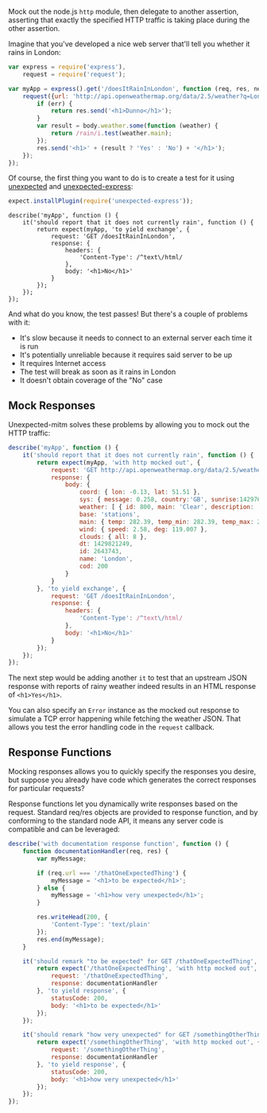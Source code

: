 Mock out the node.js `http` module, then delegate to another assertion,
asserting that exactly the specified HTTP traffic is taking place during the
other assertion.

Imagine that you've developed a nice web server that'll tell you whether it rains in London:

```js
var express = require('express'),
    request = require('request');

var myApp = express().get('/doesItRainInLondon', function (req, res, next) {
    request({url: 'http://api.openweathermap.org/data/2.5/weather?q=London,uk', json: true}, function (err, response, body) {
        if (err) {
            return res.send('<h1>Dunno</h1>');
        }
        var result = body.weather.some(function (weather) {
            return /rain/i.test(weather.main);
        });
        res.send('<h1>' + (result ? 'Yes' : 'No') + '</h1>');
    });
});
```

Of course, the first thing you want to do is to create a test for it using [unexpected](https://unexpectedjs.github.io) and [unexpected-express](https://github.com/unexpectedjs/unexpected-express/):

```js
expect.installPlugin(require('unexpected-express'));
```

```js#evaluate:false
describe('myApp', function () {
    it('should report that it does not currently rain', function () {
        return expect(myApp, 'to yield exchange', {
            request: 'GET /doesItRainInLondon',
            response: {
                headers: {
                    'Content-Type': /^text\/html/
                },
                body: '<h1>No</h1>'
            }
        });
    });
});
```

And what do you know, the test passes! But there's a couple of problems with it:

* It's slow because it needs to connect to an external server each time it is run
* It's potentially unreliable because it requires said server to be up
* It requires Internet access
* The test will break as soon as it rains in London
* It doesn't obtain coverage of the "No" case

Mock Responses
--------------

Unexpected-mitm solves these problems by allowing you to mock out the HTTP traffic:

```js
describe('myApp', function () {
    it('should report that it does not currently rain', function () {
        return expect(myApp, 'with http mocked out', {
            request: 'GET http://api.openweathermap.org/data/2.5/weather?q=London,uk',
            response: {
                body: {
                    coord: { lon: -0.13, lat: 51.51 },
                    sys: { message: 0.258, country:'GB', sunrise:1429764429, sunset:1429816225 },
                    weather: [ { id: 800, main: 'Clear', description: 'sky is clear', icon: '02n' } ],
                    base: 'stations',
                    main: { temp: 282.39, temp_min: 282.39, temp_max: 282.39, pressure: 1021.63, sea_level: 1029.65, grnd_level: 1021.63, humidity: 71 },
                    wind: { speed: 2.58, deg: 119.007 },
                    clouds: { all: 8 },
                    dt: 1429821249,
                    id: 2643743,
                    name: 'London',
                    cod: 200
                }
            }
        }, 'to yield exchange', {
            request: 'GET /doesItRainInLondon',
            response: {
                headers: {
                    'Content-Type': /^text\/html/
                },
                body: '<h1>No</h1>'
            }
        });
    });
});
```

The next step would be adding another `it` to test that an upstream JSON response with reports of rainy weather indeed results in an HTML response of `<h1>Yes</h1>`.

You can also specify an `Error` instance as the mocked out response to simulate a TCP error happening while fetching the weather JSON. That allows you test the error handling code in the `request` callback.

Response Functions
------------------

Mocking responses allows you to quickly specify the responses you desire, but suppose you already
have code which generates the correct responses for particular requests?

Response functions let you dynamically write responses based on the request. Standard req/res
objects are provided to response function, and by conforming to the standard node API, it means
any server code is compatible and can be leveraged:

```js
describe('with documentation response function', function () {
    function documentationHandler(req, res) {
        var myMessage;

        if (req.url === '/thatOneExpectedThing') {
            myMessage = '<h1>to be expected</h1>';
        } else {
            myMessage = '<h1>how very unexpected</h1>';
        }

        res.writeHead(200, {
            'Content-Type': 'text/plain'
        });
        res.end(myMessage);
    }

    it('should remark "to be expected" for GET /thatOneExpectedThing', function () {
        return expect('/thatOneExpectedThing', 'with http mocked out', {
            request: '/thatOneExpectedThing',
            response: documentationHandler
        }, 'to yield response', {
            statusCode: 200,
            body: '<h1>to be expected</h1>'
        });
    });

    it('should remark "how very unexpected" for GET /somethingOtherThing', function () {
        return expect('/somethingOtherThing', 'with http mocked out', {
            request: '/somethingOtherThing',
            response: documentationHandler
        }, 'to yield response', {
            statusCode: 200,
            body: '<h1>how very unexpected</h1>'
        });
    });
});
```
